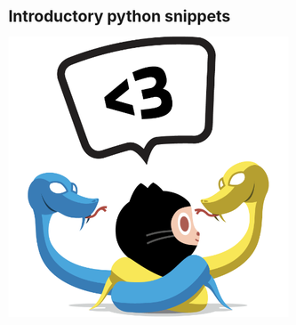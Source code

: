 # Introductory python snippets
![GitHub Logo](https://github.com/Intel-89/other/blob/master/Octocat_Python.png)
